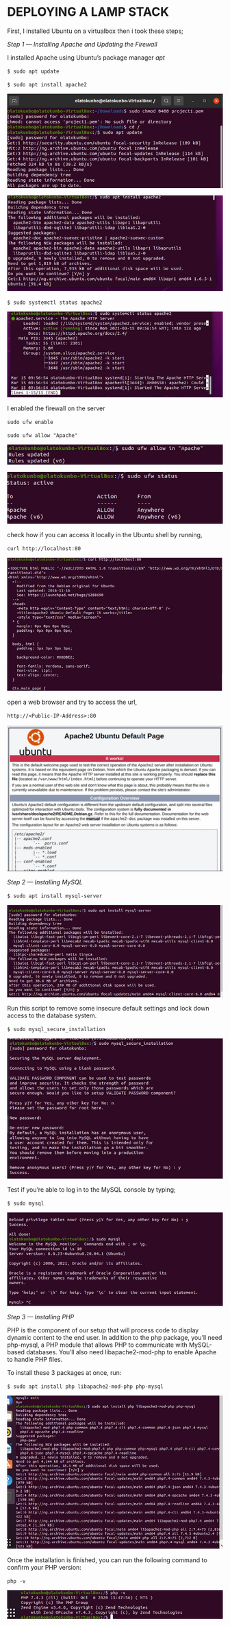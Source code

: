 # DEPLOYING A LAMP STACK
First, I installed Ubuntu on a virtualbox then i took these steps;

*Step 1 — Installing Apache and Updating the Firewall*

I installed Apache using Ubuntu’s package manager *apt*


`$ sudo apt update`

`$ sudo apt install apache2`

![package upgrade](https://github.com/olateekay/deploying-lamp-stack/blob/main/images/lamp1.JPG)

![apache install](https://github.com/olateekay/deploying-lamp-stack/blob/main/images/lamp2.JPG)

`$ sudo systemctl status apache2`

![apache status](images\lamp3.jpg)

I enabled the firewall on the server

`sudo ufw enable`

`sudo ufw allow "Apache"`

![apache status](images\lamp4.jpg)


![apache status](images\lamp5.jpg)

check how if you can access it locally in the Ubuntu shell by running,

`curl http://localhost:80`

![apache status](images\lamp6.jpg)

open a web browser and try to access the url,

`http://<Public-IP-Address>:80`

![apache status](images\lamp7.jpg)


*Step 2 — Installing MySQL*

`$ sudo apt install mysql-server`

![apache status](images\lamp8.jpg)

Run this script to remove some insecure default settings and lock down access to the database system.

`$ sudo mysql_secure_installation`

![apache status](images\lamp9.jpg)

Test if you’re able to log in to the MySQL console by typing;

`$ sudo mysql`

![apache status](images\lamp10.jpg)


*Step 3 — Installing PHP*

 PHP is the component of our setup that will process code to display dynamic content to the end user. In addition to the php package, you’ll need php-mysql, a PHP module that allows PHP to communicate with MySQL-based databases. You’ll also need libapache2-mod-php to enable Apache to handle PHP files.

 To install these 3 packages at once, run:

 `$ sudo apt install php libapache2-mod-php php-mysql`

![apache status](images\lamp11.jpg)

 Once the installation is finished, you can run the following command to confirm your PHP version:

 `php -v`

 ![apache status](images\lamp12.jpg)






